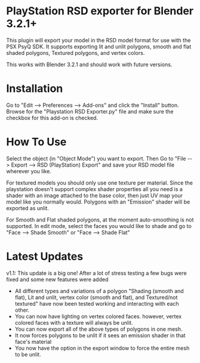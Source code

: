# PlayStation RSD exporter for Blender 3.2.1+
This plugin will export your model in the RSD model format for use with the PSX PsyQ SDK. It supports exporting lit and unlit polygons, smooth and flat shaded polygons, Textured polygons, and vertex colors.

This works with Blender 3.2.1 and should work with future versions.

# Installation
Go to "Edit --> Preferences --> Add-ons" and click the "Install" button. Browse for the "Playstation RSD Exporter.py" file and make sure the checkbox for this add-on is checked.

# How To Use
Select the object (in "Object Mode") you want to export. Then Go to "File --> Export --> RSD (PlayStation) Export" and save your RSD model file wherever you like.

For textured models you should only use one texture per material. Since the playstation doesn't support complex shader properties all you need is a shader with an image attached to the base color, then just UV map your model like you normally would. Polygons with an "Emission" shader will be exported as unlit.

For Smooth and Flat shaded polygons, at the moment auto-smoothing is not supported. In edit mode, select the faces you would like to shade and go to "Face --> Shade Smooth" or "Face --> Shade Flat"

# Latest Updates
v1.1: 
This update is a big one! After a lot of stress testing a few bugs were fixed and some new features were added
- All different types and variations of a polygon "Shading (smooth and flat), Lit and unlit, vertex color (smooth and flat), and Textured/not textured" have now been tested working and interacting with each other. 
- You can now have lighting on vertex colored faces. however, vertex colored faces with a texture will always be unlit.
- You can now export all of the above types of polygons in one mesh.
- It now forces polygons to be unlit if it sees an emission shader in that face's material
- You now have the option in the export window to force the entire mesh to be unlit.
